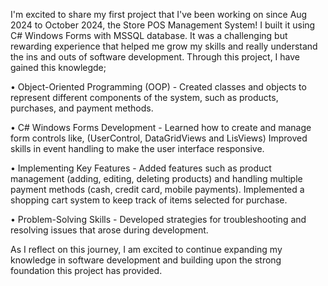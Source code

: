 I'm excited to share my first project that I've been working on since Aug 2024 to October 2024, the Store POS Management System! 
I built it using C# Windows Forms with MSSQL database. It was a challenging but rewarding experience that helped me grow my skills and really understand the ins and outs of software development.
Through this project, I have gained this knowlegde;

• Object-Oriented Programming (OOP) - Created classes and objects to represent different components of the system, such as products, purchases, and payment methods.


• C# Windows Forms Development - Learned how to create and manage form controls like, (UserControl, DataGridViews and LisViews) Improved skills in event handling to make the user interface responsive.


• Implementing Key Features - Added features such as product management (adding, editing, deleting products) and handling multiple payment methods (cash, credit card, mobile payments). Implemented a shopping cart system to keep track of items selected for purchase. 


• Problem-Solving Skills - Developed strategies for troubleshooting and resolving issues that arose during development.

As I reflect on this journey, I am excited to continue expanding my knowledge in software development and building upon the strong foundation this project has provided.
